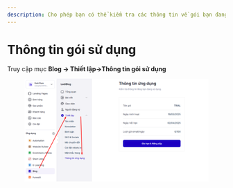 ```yaml
---
description: Cho phép bạn có thể kiểm tra các thông tin về gói bạn đang sử dụng
---
```


# Thông tin gói sử dụng

Truy cập mục **Blog -> Thiết lập->Thông tin gói sử dụng**

<figure><img src="../../.gitbook/assets/image (1373).png" alt=""><figcaption></figcaption></figure>
